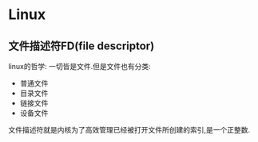# Linux

## 文件描述符FD(file descriptor)

linux的哲学: 一切皆是文件.但是文件也有分类:

- 普通文件
- 目录文件
- 链接文件
- 设备文件

文件描述符就是内核为了高效管理已经被打开文件所创建的索引,是一个正整数.
